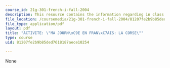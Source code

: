 ```yaml
---
course_id: 21g-301-french-i-fall-2004
description: This resource contains the information regarding in class activities.
file_location: /coursemedia/21g-301-french-i-fall-2004/81207fe2b9b85ded7618187aece10254_MIT21G_301F04_ch3_ex4.pdf
file_type: application/pdf
layout: pdf
title: "ACTIVITE: \"MA JOURN\xC9E EN FRAN\xC7AIS: LA CORSE\""
type: course
uid: 81207fe2b9b85ded7618187aece10254

---
```

None